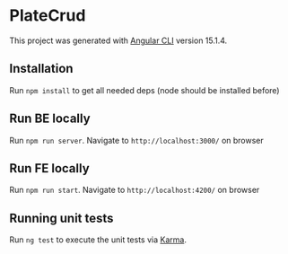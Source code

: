 # PlateCrud

This project was generated with [Angular CLI](https://github.com/angular/angular-cli) version 15.1.4.

## Installation

Run `npm install` to get all needed deps (node should be installed before)

## Run BE locally

Run `npm run server`. Navigate to `http://localhost:3000/` on browser

## Run FE locally

Run `npm run start`. Navigate to `http://localhost:4200/` on browser

## Running unit tests

Run `ng test` to execute the unit tests via [Karma](https://karma-runner.github.io).
